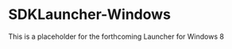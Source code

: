 SDKLauncher-Windows
===================

This is a placeholder for the forthcoming Launcher for Windows 8
